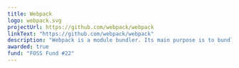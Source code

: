 ```yaml
---
title: Webpack
logo: webpack.svg
projectUrl: https://github.com/webpack/webpack
linkText: "https://github.com/webpack/webpack"
description: "Webpack is a module bundler. Its main purpose is to bundle JavaScript files for usage in a browser, yet it is also capable of transforming, bundling, or packaging just about any resource or asset."
awarded: true
fund: "FOSS Fund #22"
---
```

